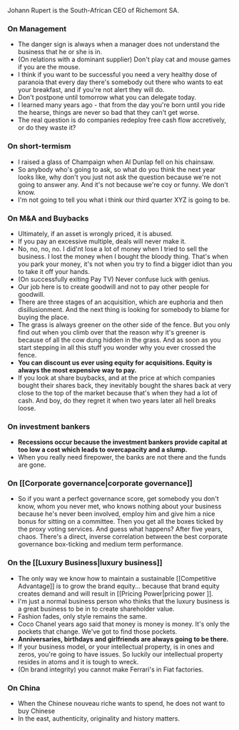 
Johann Rupert is the South-African CEO of Richemont SA.

### On Management
- The danger sign is always when a manager does not understand the business that he or she is in.
-  (On relations with a dominant supplier) Don't play cat and mouse games if you are the mouse.
-  I think if you want to be successful you need a very healthy dose of paranoia that every day there's somebody out there who wants to eat your breakfast, and if you're not alert they will do.
-  Don't postpone until tomorrow what you can delegate today.
-  I learned many years ago - that from the day you're born until you ride the hearse, things are never so bad that they can't get worse.
-  The real question is do companies redeploy free cash flow accretively, or do they waste it?

### On short-termism
- I raised a glass of Champaign when Al Dunlap fell on his chainsaw.
- So anybody who's going to ask, so what do you think the next year looks like, why don't you just not ask the question because we're not going to answer any. And it's not because we're coy or funny. We don't know.
- I'm not going to tell you what i think our third quarter XYZ is going to be.

### On M&A and Buybacks
- Ultimately, if an asset is wrongly priced, it is abused.
- If you pay an excessive multiple, deals will never make it.
- No, no, no, no. I did'nt lose a lot of money when I tried to sell the business. I lost the money when I bought the bloody thing. That's when you  park your money, it's not when you try to find a bigger idiot than you to take it off your hands.
- (On successfully exiting Pay TV) Never confuse luck with genius.
- Our job here is to create goodwill and not to pay other people for goodwill.
- There are three stages of an acquisition, which are euphoria and then disillusionment. And the next thing is looking for somebody to blame for buying the place. 
- The grass is always greener on the other side of the fence. But you only find out when you climb over that the reason why it's greener is because of all the cow dung hidden in the grass. And as soon as you start stepping in all this stuff you wonder why you ever crossed the fence.
- **You can discount us ever using equity for acquisitions. Equity is always the most expensive way to pay.**
- If you look at share buybacks, and at the price at which companies bought their shares back, they inevitably bought the shares back at very close to the top of the market because that's when they had a lot of cash. And boy, do they regret it when two years later all hell breaks loose.

### On investment bankers
- **Recessions occur because the investment bankers provide capital at too low a cost which leads to overcapacity and a slump.**
- When you really need firepower, the banks are not there and the funds are gone.


### On [[Corporate governance|corporate governance]]
- So if you want a perfect governance score, get somebody you don't know, whom you never met, who knows nothing about your business because he's never been involved, employ him and give him a nice bonus for sitting on a committee. Then you get all the boxes ticked  by the proxy voting services.  And guess what happens? After five years, chaos. There's a direct, inverse correlation between the best corporate governance box-ticking and medium term performance.

### On the [[Luxury Business|luxury business]]
- The only way we know how to maintain a sustainable [[Competitive Advantage]] is to grow the brand equity... because that brand equity creates demand and will result in [[Pricing Power|pricing power ]].
- I'm just a normal business person who thinks that the luxury business is a great business to be in to create shareholder value.
- Fashion fades, only style remains the same.
- Coco Chanel years ago said that money is money is money. It's only the pockets that change. We've got to find those pockets.
- **Anniversaries, birthdays and girlfriends are always going to be there.**
- If your business model, or your intellectual property, is in ones and zeros, you're going to have issues. So luckily our intellectual property resides in atoms and it is tough to wreck.
- (On brand integrity) you cannot make Ferrari's in Fiat factories.


### On China
- When the Chinese nouveau riche wants to spend, he does not want to buy Chinese
- In the east, authenticity, originality and history matters.

